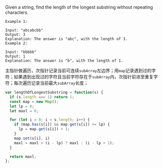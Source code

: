 Given a string, find the length of the longest substring without repeating characters.

```
Example 1:

Input: "abcabcbb"
Output: 3
Explanation: The answer is "abc", with the length of 3.
Example 2:

Input: "bbbbb"
Output: 1
Explanation: The answer is "b", with the length of 1.
```

主指针做遍历，次指针记录当前可连续`subArray`左边界；用`map`记录遇到过的字符；如果遇到出现过的字符且当前字符存在于`subArray`内，次指针前进至重复字符；每次遍历记录当前最大`subArray`长度；

```javascript
var lengthOfLongestSubstring = function(s) {
  if (s.length === 1) return 1;
  const map = new Map();
  let lp = 0;
  let maxl = 0;

  for (let i = 0; i < s.length; i++) {
    if (map.has(s[i]) && map.get(s[i]) >= lp) {
      lp = map.get(s[i]) + 1;
    }
    map.set(s[i], i)
    maxl = maxl > (i - lp) ? maxl : (i - lp + 1);
  }

  return maxl;
};
```
